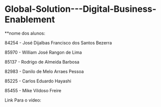# Global-Solution---Digital-Business-Enablement

**nome dos alunos:

84254 - José Dijalbas Francisco dos Santos Bezerra

85970 - William José Rangon de Lima

85137 - Rodrigo de Almeida Barbosa

82983 - Danilo de Melo Arraes Pessoa

85225 - Carlos Eduardo Hayashi

85455 - Mike Vildoso Freire

Link Para o vídeo:
